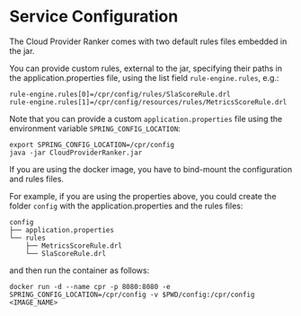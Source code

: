 # Service Configuration

The Cloud Provider Ranker comes with two default rules files embedded in the jar.

You can provide custom rules, external to the jar, specifying their paths in the application.properties file, using the list field `rule-engine.rules`, e.g.:

````
rule-engine.rules[0]=/cpr/config/rules/SlaScoreRule.drl
rule-engine.rules[1]=/cpr/config/resources/rules/MetricsScoreRule.drl
````

Note that you can provide a custom `application.properties` file using the environment variable `SPRING_CONFIG_LOCATION`:

````
export SPRING_CONFIG_LOCATION=/cpr/config
java -jar CloudProviderRanker.jar 
````

If you are using the docker image, you have to bind-mount the configuration and rules files. 

For example, if you are using the properties above, you could create the folder `config` with the application.properties and the rules files:

````
config
├── application.properties
└── rules
    ├── MetricsScoreRule.drl
    └── SlaScoreRule.drl
`````

and then run the container as follows:

````
docker run -d --name cpr -p 8080:8080 -e SPRING_CONFIG_LOCATION=/cpr/config -v $PWD/config:/cpr/config <IMAGE_NAME>
````




